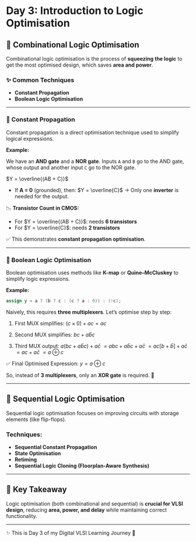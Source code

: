# Day 3: Introduction to Logic Optimisation

## 🔹 Combinational Logic Optimisation

Combinational logic optimisation is the process of **squeezing the logic** to get the most optimised design, which saves **area and power**.

### ✨ Common Techniques

* **Constant Propagation**
* **Boolean Logic Optimisation**

---

### 🔸 Constant Propagation

Constant propagation is a direct optimisation technique used to simplify logical expressions.

**Example:**

We have an **AND gate** and a **NOR gate**. Inputs `A` and `B` go to the AND gate, whose output and another input `C` go to the NOR gate.

$Y = \overline{(AB + C)}$

* If **A = 0** (grounded), then:
  $Y = \overline{C}$
  → Only one **inverter** is needed for the output.

📉 **Transistor Count in CMOS:**

* For $Y = \overline{(AB + C)}$: needs **6 transistors**
* For $Y = \overline{C}$: needs **2 transistors**

✅ This demonstrates **constant propagation optimisation**.

---

### 🔸 Boolean Logic Optimisation

Boolean optimisation uses methods like **K-map** or **Quine–McCluskey** to simplify logic expressions.

**Example:**

```verilog
assign y = a ? (b ? c : (c ? a : 0)) : (!c);
```

Naively, this requires **three multiplexers**. Let’s optimise step by step:

1. First MUX simplifies:
   $(c \times 0) + ac = ac$

2. Second MUX simplifies:
   $bc + a\bar{b}c$

3. Third MUX output:
   $a(bc + a\bar{b}c) + a\bar{c}$
   $= abc + a\bar{b}c + a\bar{c}$
   $= ac[b + \bar{b}] + a\bar{c}$
   $= ac + a\bar{c}$
   $= a \oplus c$

✅ Final Optimised Expression:
$y = a \oplus c$

So, instead of **3 multiplexers**, only an **XOR gate** is required. 🎉

---

## 🔹 Sequential Logic Optimisation

Sequential logic optimisation focuses on improving circuits with storage elements (like flip-flops).

### Techniques:

* **Sequential Constant Propagation**
* **State Optimisation**
* **Retiming**
* **Sequential Logic Cloning (Floorplan-Aware Synthesis)**

---

## 🎯 Key Takeaway

Logic optimisation (both combinational and sequential) is **crucial for VLSI design**, reducing **area, power, and delay** while maintaining correct functionality.

---

✨ This is Day 3 of my Digital VLSI Learning Journey 🚀
